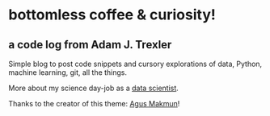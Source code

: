 # bottomless coffee & curiosity!

## a code log from Adam J. Trexler

Simple blog to post code snippets and cursory explorations of data, Python, machine learning, git, all the things.  

More about my science day-job as a [data scientist](https://www.adamtrexler.com).

Thanks to the creator of this theme: [Agus Makmun](https://github.com/agusmakmun)!


